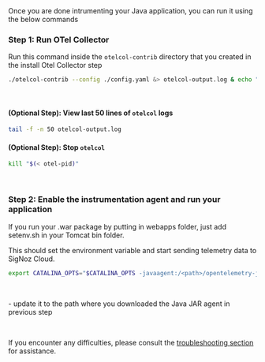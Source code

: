 &nbsp;

Once you are done intrumenting your Java application, you can run it using the below commands

### Step 1: Run OTel Collector
 Run this command inside the `otelcol-contrib` directory that you created in the install Otel Collector step

```bash
./otelcol-contrib --config ./config.yaml &> otelcol-output.log & echo "$!" > otel-pid
```
&nbsp;

#### (Optional Step): View last 50 lines of `otelcol` logs
```bash
tail -f -n 50 otelcol-output.log
```

#### (Optional Step): Stop `otelcol`
```bash
kill "$(< otel-pid)"
```
&nbsp;

### Step 2: Enable the instrumentation agent and run your application

If you run your .war package by putting in webapps folder, just add setenv.sh in your Tomcat bin folder.

This should set the environment variable and start sending telemetry data to SigNoz Cloud.

```bash
export CATALINA_OPTS="$CATALINA_OPTS -javaagent:/<path>/opentelemetry-javaagent.jar"
```
&nbsp;

<path> - update it to the path where you downloaded the Java JAR agent in previous step

&nbsp;

If you encounter any difficulties, please consult the [troubleshooting section](https://signoz.io/docs/instrumentation/tomcat/#troubleshooting-your-installation) for assistance.